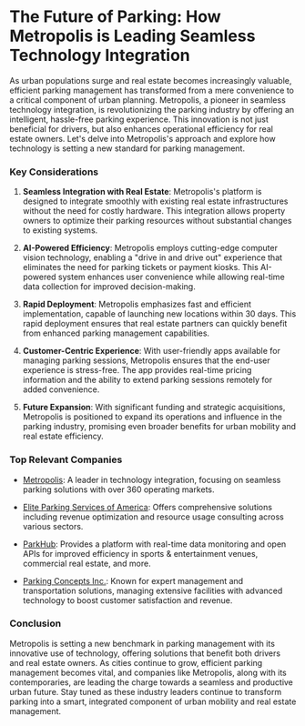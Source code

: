 # The Future of Parking: How Metropolis is Leading Seamless Technology Integration

As urban populations surge and real estate becomes increasingly valuable, efficient parking management has transformed from a mere convenience to a critical component of urban planning. Metropolis, a pioneer in seamless technology integration, is revolutionizing the parking industry by offering an intelligent, hassle-free parking experience. This innovation is not just beneficial for drivers, but also enhances operational efficiency for real estate owners. Let's delve into Metropolis's approach and explore how technology is setting a new standard for parking management.

### Key Considerations

1. **Seamless Integration with Real Estate**: Metropolis's platform is designed to integrate smoothly with existing real estate infrastructures without the need for costly hardware. This integration allows property owners to optimize their parking resources without substantial changes to existing systems.

2. **AI-Powered Efficiency**: Metropolis employs cutting-edge computer vision technology, enabling a "drive in and drive out" experience that eliminates the need for parking tickets or payment kiosks. This AI-powered system enhances user convenience while allowing real-time data collection for improved decision-making.

3. **Rapid Deployment**: Metropolis emphasizes fast and efficient implementation, capable of launching new locations within 30 days. This rapid deployment ensures that real estate partners can quickly benefit from enhanced parking management capabilities.

4. **Customer-Centric Experience**: With user-friendly apps available for managing parking sessions, Metropolis ensures that the end-user experience is stress-free. The app provides real-time pricing information and the ability to extend parking sessions remotely for added convenience.

5. **Future Expansion**: With significant funding and strategic acquisitions, Metropolis is positioned to expand its operations and influence in the parking industry, promising even broader benefits for urban mobility and real estate efficiency.

### Top Relevant Companies

- [Metropolis](/dir/metropolis): A leader in technology integration, focusing on seamless parking solutions with over 360 operating markets.
  
- [Elite Parking Services of America](/dir/elite_parking_services_of_america): Offers comprehensive solutions including revenue optimization and resource usage consulting across various sectors.
  
- [ParkHub](/dir/parkhub): Provides a platform with real-time data monitoring and open APIs for improved efficiency in sports & entertainment venues, commercial real estate, and more.
  
- [Parking Concepts Inc.](/dir/parking_concepts_inc): Known for expert management and transportation solutions, managing extensive facilities with advanced technology to boost customer satisfaction and revenue.

### Conclusion

Metropolis is setting a new benchmark in parking management with its innovative use of technology, offering solutions that benefit both drivers and real estate owners. As cities continue to grow, efficient parking management becomes vital, and companies like Metropolis, along with its contemporaries, are leading the charge towards a seamless and productive urban future. Stay tuned as these industry leaders continue to transform parking into a smart, integrated component of urban mobility and real estate management.